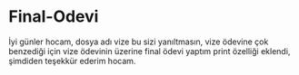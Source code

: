 # Final-Odevi
 
İyi günler hocam, dosya adı vize bu sizi yanıltmasın, vize ödevine çok benzediği için vize ödevinin üzerine final ödevi yaptım
print özelliği eklendi, şimdiden teşekkür ederim hocam.
